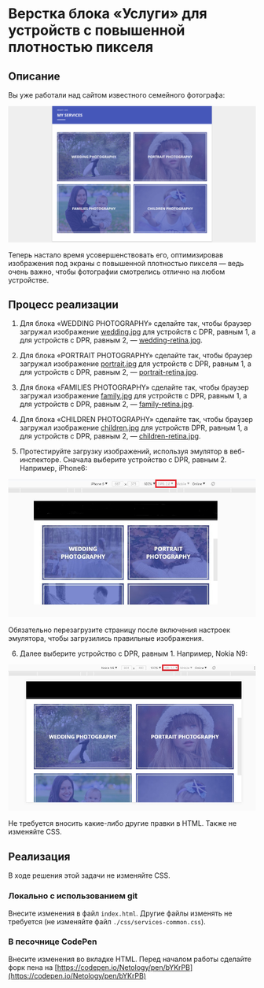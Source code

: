 ﻿# Верстка блока «Услуги» для устройств с повышенной плотностью пикселя

## Описание

Вы уже работали над сайтом известного семейного фотографа:

![Page layout current](../../sources/breakpoints-services-current.jpg)

Теперь настало время усовершенствовать его, оптимизировав изображения под экраны с повышенной плотностью пикселя — ведь очень важно, чтобы фотографии смотрелись отлично на любом устройстве.

## Процесс реализации

1. Для блока «WEDDING PHOTOGRAPHY» сделайте так, чтобы браузер загружал изображение [wedding.jpg](https://netology-code.github.io/mq-homeworks/breakpoints/services-retina/img/wedding.jpg) для устройств с DPR, равным 1, а для устройств с DPR, равным 2, — [wedding-retina.jpg](https://netology-code.github.io/mq-homeworks/breakpoints/services-retina/img/wedding-retina.jpg).

2. Для блока «PORTRAIT PHOTOGRAPHY» сделайте так, чтобы браузер загружал изображение [portrait.jpg](https://netology-code.github.io/mq-homeworks/breakpoints/services-retina/img/portrait.jpg) для устройств с DPR, равным 1, а для устройств с DPR, равным 2, — [portrait-retina.jpg](https://netology-code.github.io/mq-homeworks/breakpoints/services-retina/img/portrait-retina.jpg).

3. Для блока «FAMILIES PHOTOGRAPHY» сделайте так, чтобы браузер загружал изображение [family.jpg](https://netology-code.github.io/mq-homeworks/breakpoints/services-retina/img/family.jpg) для устройств с DPR, равным 1, а для устройств с DPR, равным 2, — [family-retina.jpg](https://netology-code.github.io/mq-homeworks/breakpoints/services-retina/img/family-retina.jpg).

4. Для блока «CHILDREN PHOTOGRAPHY» сделайте так, чтобы браузер загружал изображение [children.jpg](https://netology-code.github.io/mq-homeworks/breakpoints/services-retina/img/children.jpg) для устройств DPR, равным 1, а для устройств с DPR, равным 2, — [children-retina.jpg](https://netology-code.github.io/mq-homeworks/breakpoints/services-retina/img/children-retina.jpg).

5. Протестируйте загрузку изображений, используя эмулятор в веб-инспекторе. Сначала выберите устройство с DPR, равным 2. Например, iPhone6:

![Page layout target high DPR](../../sources/breakpoints-services-step0.jpg)

Обязательно перезагрузите страницу после включения настроек эмулятора, чтобы загрузились правильные изображения.

6. Далее выберите устройство с DPR, равным 1. Например, Nokia N9:

![Page layout target default DPR](../../sources/breakpoints-services-step1.jpg)

Не требуется вносить какие-либо другие правки в HTML. Также не изменяйте CSS.

## Реализация

В ходе решения этой задачи не изменяйте CSS.

### Локально с использованием git

Внесите изменения в файл `index.html`. Другие файлы изменять не требуется (не изменяйте файл `./css/services-common.css`). 

### В песочнице CodePen

Внесите изменения во вкладке HTML. Перед началом работы сделайте форк пена на [https://codepen.io/Netology/pen/bYKrPB](https://codepen.io/Netology/pen/bYKrPB)
